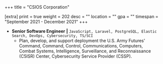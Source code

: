 +++
title = "CSIOS Corporation"

[extra]
print = true
weight = 202
desc = ""
location = ""
gpa = ""
timespan = "September 2021 - December 2021"
+++
* __Senior Software Engineer__ __\|__ `JavaScript, Laravel, PostgreSQL, Elastic Search, DevOps, Cybersecurity, TS/SCI`
  * Plan, develop, and support deployment the U.S. Army Futures' Command, Command, Control, Communications, Computers, Combat Systems, Intelligence, Surveillance, and Reconnaissance (C5ISR) Center, Cybersecurity Service Provider (CSSP).
